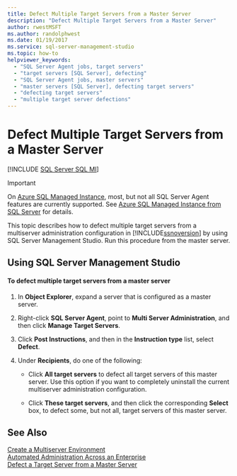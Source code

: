 ```yaml
---
title: Defect Multiple Target Servers from a Master Server
description: "Defect Multiple Target Servers from a Master Server"
author: rwestMSFT
ms.author: randolphwest
ms.date: 01/19/2017
ms.service: sql-server-management-studio
ms.topic: how-to
helpviewer_keywords:
  - "SQL Server Agent jobs, target servers"
  - "target servers [SQL Server], defecting"
  - "SQL Server Agent jobs, master servers"
  - "master servers [SQL Server], defecting target servers"
  - "defecting target servers"
  - "multiple target server defections"
---
```


# Defect Multiple Target Servers from a Master Server

[!INCLUDE [SQL Server SQL MI](../includes/applies-to-version/sql-asdbmi.md)]

> [!IMPORTANT]  
> On [Azure SQL Managed Instance](/azure/azure-sql/managed-instance/sql-managed-instance-paas-overview), most, but not all SQL Server Agent features are currently supported. See [Azure SQL Managed Instance from SQL Server](/azure/sql-database/sql-database-managed-instance-transact-sql-information#sql-server-agent) for details.

This topic describes how to defect multiple target servers from a multiserver administration configuration in [!INCLUDE[ssnoversion](../includes/ssnoversion-md.md)] by using SQL Server Management Studio. Run this procedure from the master server.  
  
## <a name="SSMSProcedure"></a>Using SQL Server Management Studio  
  
#### To defect multiple target servers from a master server  
  
1.  In **Object Explorer**, expand a server that is configured as a master server.  
  
2.  Right-click **SQL Server Agent**, point to **Multi Server Administration**, and then click **Manage Target Servers**.  
  
3.  Click **Post Instructions**, and then in the **Instruction type** list, select **Defect**.  
  
4.  Under **Recipients**, do one of the following:  
  
    -   Click **All target servers** to defect all target servers of this master server. Use this option if you want to completely uninstall the current multiserver administration configuration.  
  
    -   Click **These target servers**, and then click the corresponding **Select** box, to defect some, but not all, target servers of this master server.  
  
## See Also  
[Create a Multiserver Environment](create-a-multiserver-environment.md)  
[Automated Administration Across an Enterprise](automated-administration-across-an-enterprise.md)  
[Defect a Target Server from a Master Server](defect-a-target-server-from-a-master-server.md)  
